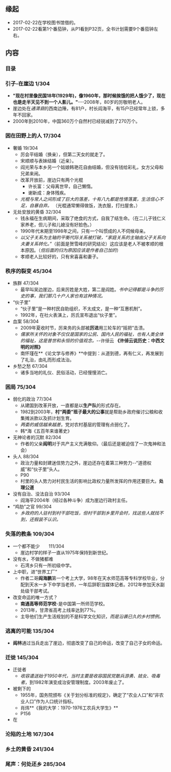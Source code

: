 ##  缘起
+ 2017-02-22在学校图书馆借的。
+ 2017-02-22看第1个番茄钟，从P1看到P32页，全书计划需要9个番茄钟左右。

##  内容
###  目录
###  引子-在崖边 1/304
+ **"现在村里像民国18年(1929年)，像1960年，那时候挨饿的把人饿少了，现在也是走半天见不到一个人影儿。"**---2008年，80岁的厉敬明老人。
+ 崖边处在*通渭县*的西南边陲，有81户，村长阎海平，有15户已经常年上锁，多年不回家。
+ 2000年到2010年，中国360万个自然村已经锐减到了270万个。

###  困在田野上的人 17/304
+ 奢婚  19/304
	+ 厉会平结婚（换亲），但第二天女的就走了。
	+ 宋顺顺与表妹结婚（近亲）。
	+ 阎光荣与本乡另一个姑娘韩艳花自由结婚，但没有钱给彩礼，女方父母和兄弟来闹。
	+ 改革开放前，崖边只有两个光棍
		+ 许长富：父母离世早，自己懒惰。
		+ 谢新成：身体残疾。
	+ *光棍与常人之间形成了巨大的落差，十有八九都是性情落寞，生活信心不足，自暴自弃。* （光棍通常懒得做饭，洗衣服，打扫屋舍。）
+ 无处安放的黄昏  32/304
	+ 钱永福在生病期间，采取了绝食的方式，自我了结生命。（在二儿子钱仁义家养老，但儿子和儿媳没有好脸色。）
	+ 1990年代末期至1998年之间，只有一个叫惯成的人不伺候母亲。
	+ *以父子关系为主轴的平衡代际关系被打破，“家庭关系的主轴由父子关系向夫妻关系转化。”*（前面是贺雪峰的研究结论）这应该是老人不被孝顺的根本原因。（*但后面的归为原因应该是作者自己加的*）
	+ 孝顺老人比较好的，只有宋喜喜和妻子。

###  秩序的裂变 45/304
+ 族群 47/304
	+ 最早叫吴边崖边，后来厉姓是大姓，第二是阎姓。*书中记得都是斗争的历史的事，我们那几十户人家也有这种情况。*
+ “伙子里”
	+ “伙子里”是一种村民自助组织，不太成文，是一种“互惠机制”。
	+ 1992年，在社火表演上，厉氏宣布退出“伙子里”。
+ 血案  58/304
	+ 2009年夏收时节，厉来务的头部被**厉进**用三轮车的“摇把”击溃。
	+ *儒家所关怀的对象不仅仅是国家的公民、国内人民的福祉，也有人类全体的福祉，这是普世和永恒的价值观念。*--许倬云  **《许倬云说历史：中西文明的对照》**
	+ 南怀瑾在**《论文学与修养》**中提到：从道到德，再有仁义，再发展到了礼治，由礼而形成法治。
+ 乡愁之愁  67/304
	+ 诸多当地的礼仪、民俗活动，已经慢慢消亡。

###  困局 75/304
+ 弱化的政治  77/304
	+ 从建国到改革开放，一直都是以**生产队**的形式存在。
	+ 1982到2003年，**村“两委”班子最大的公事**就是帮助乡政府催讨公粮和收集摊派款以及抓计划生育。
	+ *两委的威信越来越差*，党对农村基层的管理有点弱化了。
	+ 韩*海《五百年来谁著史》
+ 无神论者的沉默 82/304
	+ 作者的父亲**阎明**对于共产主义充满敬仰。（最后还是被迫信了一次鬼神和法会）
+ 头人 88/304
	+ 政治力量和封建迷信势力之外，崖边还存在着第三种势力--“道德权威”和“伙子里”头人。
	+ P90
	+ 村里的头人势力对村民生活的影响比政权力量所发挥的作用还要巨大。**处理公道**
+ 没有自治、没法自治  93/304
	+ 阎海平2004年（经过各种斗争）成为崖边行政村主任。 
+ “鸡肋”之官 99/304
	+ *乡政府的人驻村到村干部吃饭，但村干部到乡里开会时，找这些人就找不到，还假装不认识。*

###  失落的教条 109/304
+ 一个都不能少　　111/304
	+ 崖边村学的样子一直从1975年保持到新世纪。
+ 没有水，不做猪都难
	+ 石湾乡只有一所初级中学。
+ 上中职，进“世界工厂”
	+ 作者二哥**阎海鹏**第一个考上大学，98年在天水师范高等专科学校毕业，分配到天水一乡下中学当老师，一年后辞职当媒体记者。2012年参加天水副处级干部考试。
+ 改变命运的唯一方式？
	+ **南通高等师范学校**-是中国第一所师范学校。
	+ 2013年，甘肃省高考上线率达到77%。
	+ 主导他们生产生活规划的不是科学文化知识，*而是沿袭已久的乡村惯例。*

###  逃离的可能 135/304
+ **阎林**通过当兵走出了崖边，彻底改变了自己的命运，改变了自己子女的命运。

###  迁徙 145/304
+ 迁徙者
	+ *收容遣送始于1950年代，当时主要是收容国民党散兵游勇、妓女、吸毒者*，到1982年演变成治安管理制度。2003年废止了。
+ 被剩下的
	+ 1955年，国务院颁布《关于划分标准的规定》，确定了“农业人口”和“非农业人口”作为人口统计指标。
	+ 肖炜**《我的大学：1970-1976工农兵大学生》**
	+ P156
+ 在

###  沦陷的土地  167/304

###  乡土的黄昏 241/304

###  尾声：何处还乡 285/304